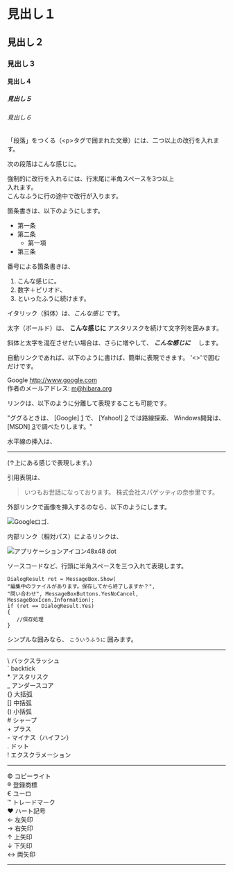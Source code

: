 # 見出し１
## 見出し２
### 見出し３
#### 見出し４
##### 見出し５
###### 見出し６


「段落」をつくる（&lt;p&gt;タグで囲まれた文章）には、二つ以上の改行を入れます。

次の段落はこんな感じに。

強制的に改行を入れるには、行末尾に半角スペースを3つ以上   
入れます。   
こんなふうに行の途中で改行が入ります。

箇条書きは、以下のようにします。

* 第一条
* 第二条
   * 第一項 
* 第三条 

番号による箇条書きは、

1. こんな感じに。
2. 数字＋ピリオド、
3. といったふうに続けます。

イタリック（斜体）は、*こんな感じ*   です。

太字（ボールド）は、  **こんな感じに**  アスタリスクを続けて文字列を囲みます。

斜体と太字を混在させたい場合は、さらに増やして、 ***こんな感じに*** 　します。

自動リンクであれば、以下のように書けば、簡単に表現できます。
'<>'で囲むだけです。

Google <http://www.google.com>   
作者のメールアドレス: <m@hibara.org>

リンクは、以下のように分離して表現することも可能です。    

"ググるときは、 [Google] [1] で、 [Yahoo!] [2] では路線探索、 Windows開発は、[MSDN] [3]で調べたりします。"

[1]: http://google.com/        "Google"
[2]: http://www.yahoo.co.jp/  "Yahoo!"
[3]: http://msdn.microsoft.com/ja-jp/    "MSDN"

水平線の挿入は、

------
(↑上にある感じで表現します。)


引用表現は、
> いつもお世話になっております。
> 株式会社スパゲッティの奈歩里です。

外部リンクで画像を挿入するのなら、以下のようにします。

![Googleロゴ](http://www.google.com/intl/en_ALL/images/srpr/logo1w.png).

内部リンク（相対パス）によるリンクは、

![アプリケーションアイコン48x48 dot](main_icon_48x48.png)

ソースコードなど、行頭に半角スペースを三つ入れて表現します。

    DialogResult ret = MessageBox.Show(   
    "編集中のファイルがあります。保存してから終了しますか？",   
    "問い合わせ", MessageBoxButtons.YesNoCancel, MessageBoxIcon.Information);
    if (ret == DialogResult.Yes)   
    {   
       //保存処理
    }    

シンプルな囲みなら、 ``` こういうふうに ``` 囲みます。

-----

\\   バックスラッシュ    
\`   backtick    
\*   アスタリスク   
\_   アンダースコア  
\{\}  大括弧  
\[\]  中括弧   
\(\)  小括弧   
\#   シャープ   
\+   プラス   
\-   マイナス（ハイフン）  
\.   ドット  
\!   エクスクラメーション   

---

&copy;	コピーライト   
&reg;	登録商標   
&euro;	ユーロ   
&trade;	トレードマーク   
&hearts;	ハート記号   
&larr;	左矢印   
&rarr;	右矢印   
&uarr;	上矢印   
&darr;	下矢印  
&harr;	両矢印   

---
